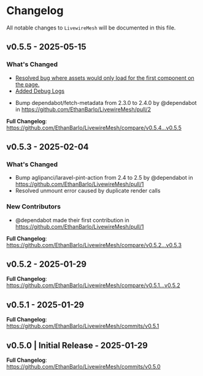 # Changelog

All notable changes to `LivewireMesh` will be documented in this file.

## v0.5.5 - 2025-05-15

### What's Changed

- [Resolved bug where assets would only load for the first component on the page.](https://github.com/EthanBarlo/LivewireMesh/commit/01281b5ee811a67a11fa2bd884c1ed0d0ef47c15)
- [Added Debug Logs](https://github.com/EthanBarlo/LivewireMesh/commit/d5fde4e51629678ece0ce18963d6da329443e026)

* Bump dependabot/fetch-metadata from 2.3.0 to 2.4.0 by @dependabot in https://github.com/EthanBarlo/LivewireMesh/pull/2

**Full Changelog**: https://github.com/EthanBarlo/LivewireMesh/compare/v0.5.4...v0.5.5

## v0.5.3 - 2025-02-04

### What's Changed

* Bump aglipanci/laravel-pint-action from 2.4 to 2.5 by @dependabot in https://github.com/EthanBarlo/LivewireMesh/pull/1
* Resolved unmount error caused by duplicate render calls

### New Contributors

* @dependabot made their first contribution in https://github.com/EthanBarlo/LivewireMesh/pull/1

**Full Changelog**: https://github.com/EthanBarlo/LivewireMesh/compare/v0.5.2...v0.5.3

## v0.5.2 - 2025-01-29

**Full Changelog**: https://github.com/EthanBarlo/LivewireMesh/compare/v0.5.1...v0.5.2

## v0.5.1 - 2025-01-29

**Full Changelog**: https://github.com/EthanBarlo/LivewireMesh/commits/v0.5.1

## v0.5.0 | Initial Release - 2025-01-29

**Full Changelog**: https://github.com/EthanBarlo/LivewireMesh/commits/v0.5.0
